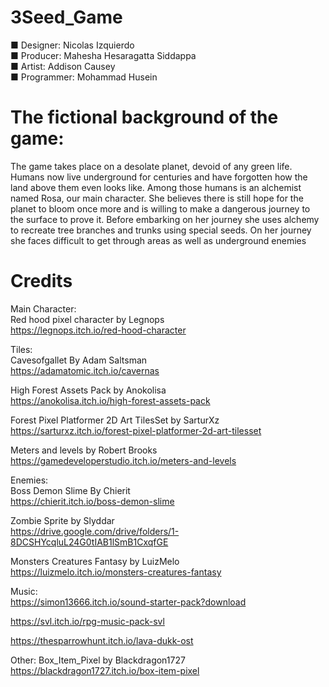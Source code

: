 # 3Seed_Game

■ Designer: Nicolas Izquierdo<br />
■ Producer: Mahesha Hesaragatta Siddappa<br />
■ Artist: Addison Causey<br />
■ Programmer: Mohammad Husein<br />

# The fictional background of the game:
The game takes place on a desolate planet, devoid of any green
life. Humans now live underground for centuries and have forgotten
how the land above them even looks like. Among those humans is
an alchemist named Rosa, our main character. She believes there
is still hope for the planet to bloom once more and is willing to make
a dangerous journey to the surface to prove it.
Before embarking on her journey she uses alchemy to recreate tree
branches and trunks using special seeds. On her journey she faces
difficult to get through areas as well as underground enemies

# Credits
Main Character:<br />
Red hood pixel character by Legnops<br />
https://legnops.itch.io/red-hood-character<br />
	
Tiles:<br />
Cavesofgallet By Adam Saltsman<br />
https://adamatomic.itch.io/cavernas<br />

High Forest Assets Pack by Anokolisa<br />
https://anokolisa.itch.io/high-forest-assets-pack<br />

Forest Pixel Platformer 2D Art TilesSet by SarturXz<br />
https://sarturxz.itch.io/forest-pixel-platformer-2d-art-tilesset<br />

Meters and levels by Robert Brooks<br />
https://gamedeveloperstudio.itch.io/meters-and-levels<br />

Enemies:<br />
Boss Demon Slime By Chierit<br />
https://chierit.itch.io/boss-demon-slime<br />

Zombie Sprite by Slyddar<br />
https://drive.google.com/drive/folders/1-8DCSHYcqluL24G0tIAB1lSmB1CxqfGE<br />

Monsters Creatures Fantasy by LuizMelo<br />
https://luizmelo.itch.io/monsters-creatures-fantasy<br />

Music:<br />
https://simon13666.itch.io/sound-starter-pack?download<br />

https://svl.itch.io/rpg-music-pack-svl<br />

https://thesparrowhunt.itch.io/lava-dukk-ost<br />

Other:
Box_Item_Pixel by Blackdragon1727<br />
https://blackdragon1727.itch.io/box-item-pixel<br />
